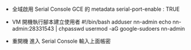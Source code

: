 ## 

* 全域啟用 Serial Console
GCE 的 metadata
serial-port-enable : TRUE


* VM 開機執行腳本建立使用者
#!/bin/bash
adduser nn-admin
echo nn-admin:28331543 | chpasswd
usermod -aG google-sudoers nn-admin

* 重開機
進入 Serial Console 輸入上面帳密